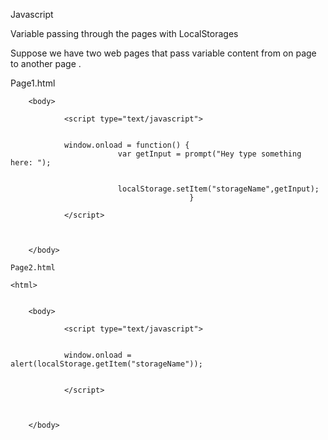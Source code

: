 Javascript


Variable passing through the pages with LocalStorages



Suppose we have two web pages that pass variable content from on page to another page .


Page1.html 

<html>


		<body>

				<script type="text/javascript">


				window.onload = function() {
   							var getInput = prompt("Hey type something here: ");


   							localStorage.setItem("storageName",getInput);
											}
			
				</script>



		</body>
    
    Page2.html 
    
    <html>


		<body>

				<script type="text/javascript">


				window.onload = alert(localStorage.getItem("storageName"));

			
				</script>



		</body>


    
    
    
   


